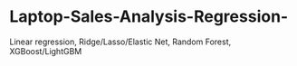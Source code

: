 # Laptop-Sales-Analysis-Regression-
Linear regression, Ridge/Lasso/Elastic Net, Random Forest, XGBoost/LightGBM
